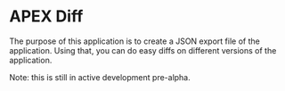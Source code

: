 # APEX Diff
The purpose of this application is to create a JSON export file of the application. Using that, you can do easy diffs on different versions of the application.

Note: this is still in active development pre-alpha.
